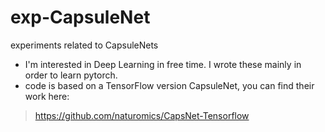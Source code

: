 # exp-CapsuleNet
experiments related to CapsuleNets

* I'm interested in Deep Learning in free time. I wrote these mainly in order to learn pytorch. 
* code is based on a TensorFlow version CapsuleNet, you can find their work here:
 >  https://github.com/naturomics/CapsNet-Tensorflow
